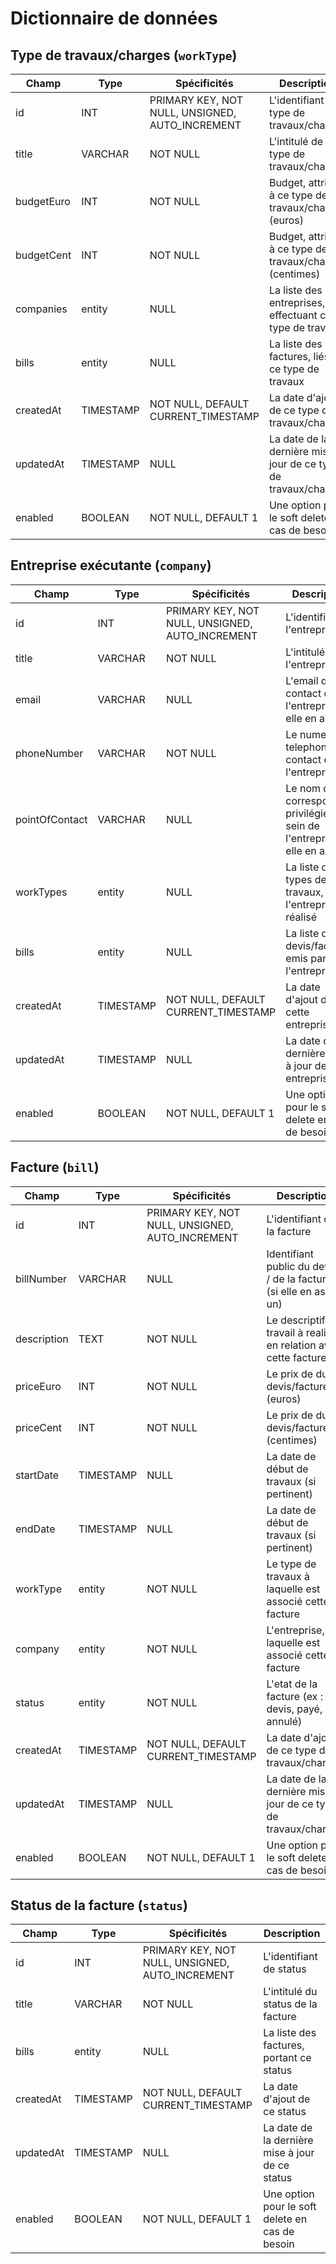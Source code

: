 # Dictionnaire de données

## Type de travaux/charges (`workType`)

|Champ|Type|Spécificités|Description|
|-|-|-|-|
| id | INT | PRIMARY KEY, NOT NULL, UNSIGNED, AUTO_INCREMENT | L'identifiant de type de travaux/charges |
| title | VARCHAR | NOT NULL | L'intitulé de type de travaux/charges |
| budgetEuro | INT | NOT NULL | Budget, attribué à ce type de travaux/charges (euros) |
| budgetCent | INT | NOT NULL | Budget, attribué à ce type de travaux/charges (centimes) |
| companies | entity | NULL | La liste des entreprises, effectuant ce type de travaux |
| bills | entity | NULL | La liste des factures, liés à ce type de travaux |
| createdAt | TIMESTAMP |NOT NULL, DEFAULT CURRENT_TIMESTAMP|La date d'ajout de ce type de travaux/charges |
| updatedAt | TIMESTAMP |NULL |La date de la dernière mise à jour de ce type de travaux/charges |
| enabled | BOOLEAN | NOT NULL, DEFAULT 1 | Une option pour le soft delete en cas de besoin |

## Entreprise exécutante (`company`)

|Champ|Type|Spécificités|Description|
|-|-|-|-|
| id | INT | PRIMARY KEY, NOT NULL, UNSIGNED, AUTO_INCREMENT | L'identifiant de l'entreprise |
| title | VARCHAR | NOT NULL | L'intitulé de l'entreprise |
| email | VARCHAR | NULL | L'email de contact de l'entreprise (si elle en as un) |
| phoneNumber | VARCHAR | NOT NULL | Le numero de telephone de contact de l'entreprise |
| pointOfContact | VARCHAR | NULL | Le nom du correspondant privilégié au sein de l'entreprise (si elle en as un) |
| workTypes | entity | NULL | La liste de types de travaux, que l'entreprise a réalisé |
| bills | entity | NULL | La liste des devis/factures emis par l'entreprise |
| createdAt | TIMESTAMP |NOT NULL, DEFAULT CURRENT_TIMESTAMP|La date d'ajout de cette entreprise |
| updatedAt | TIMESTAMP |NULL |La date de la dernière mise à jour de cette entreprise |
| enabled | BOOLEAN | NOT NULL, DEFAULT 1 | Une option pour le soft delete en cas de besoin |

## Facture (`bill`)

|Champ|Type|Spécificités|Description|
|-|-|-|-|
| id | INT | PRIMARY KEY, NOT NULL, UNSIGNED, AUTO_INCREMENT | L'identifiant de la facture |
| billNumber | VARCHAR | NULL | Identifiant public du devis / de la facture (si elle en as un) |
| description | TEXT | NOT NULL | Le descriptif de travail à realiser en relation avec cette facture |
| priceEuro | INT | NOT NULL | Le prix de du devis/facture (euros) |
| priceCent | INT | NOT NULL | Le prix de du devis/facture (centimes) |
| startDate | TIMESTAMP |NULL| La date de début de travaux (si pertinent) |
| endDate | TIMESTAMP |NULL | La date de début de travaux (si pertinent) |
| workType | entity | NOT NULL | Le type de travaux à laquelle est associé cette facture |
| company | entity | NOT NULL | L'entreprise, à laquelle est associé cette facture |
| status | entity | NOT NULL | L'etat de la facture (ex : devis, payé, annulé) |
| createdAt | TIMESTAMP |NOT NULL, DEFAULT CURRENT_TIMESTAMP|La date d'ajout de ce type de travaux/charges |
| updatedAt | TIMESTAMP |NULL |La date de la dernière mise à jour de ce type de travaux/charges |
| enabled | BOOLEAN | NOT NULL, DEFAULT 1 | Une option pour le soft delete en cas de besoin |

## Status de la facture (`status`)

|Champ|Type|Spécificités|Description|
|-|-|-|-|
| id | INT | PRIMARY KEY, NOT NULL, UNSIGNED, AUTO_INCREMENT | L'identifiant de status |
| title | VARCHAR | NOT NULL | L'intitulé du status de la facture |
| bills | entity | NULL | La liste des factures, portant ce status |
| createdAt | TIMESTAMP |NOT NULL, DEFAULT CURRENT_TIMESTAMP|La date d'ajout de ce status |
| updatedAt | TIMESTAMP |NULL |La date de la dernière mise à jour de ce status |
| enabled | BOOLEAN | NOT NULL, DEFAULT 1 | Une option pour le soft delete en cas de besoin |

